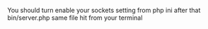 You should turn enable your sockets setting from php ini
after that bin/server.php  same file hit from your terminal
